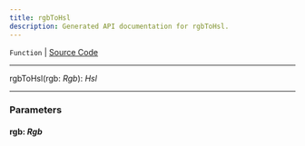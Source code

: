```yaml
---
title: rgbToHsl
description: Generated API documentation for rgbToHsl.
---
```


`Function` | [Source Code](https://github.com/mrCamelCode/jtjs/blob/ddfaeb1a2c9bf793372bb41076f65f452b124091/libs/view/lib/color.util.ts#L105)

---

rgbToHsl(rgb: _Rgb_): _Hsl_

---

### Parameters

#### rgb: _Rgb_